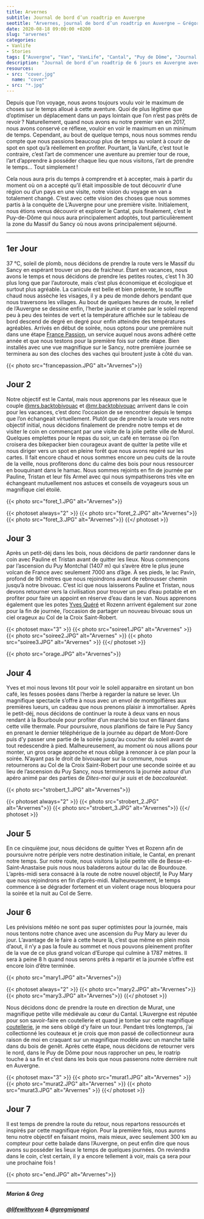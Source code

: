 ```yaml
---
title: Arvernes
subtitle: Journal de bord d’un roadtrip en Auvergne
seotitle: "Arvernes, journal de bord d’un roadtrip en Auvergne — Grégory Mignard"
date: 2020-08-18 09:00:00 +0200
slug: "arvernes"
categories:
- Vanlife
- Stories
tags: ["Auvergne", "Van", "VanLife", "Cantal", "Puy de Dôme", "Journal de bord", "Voyage", "Tourisme", "Microaventure", "Microaventures", "Explore Local", "France"]
description: "Journal de bord d’un roadtrip de 6 jours en Auvergne avec un Van entre le Massif du Sancy et les volcans du Cantal."
resources:
- src: "cover.jpg"
  name: "cover"
- src: "*.jpg"
---
```


Depuis que l’on voyage, nous avons toujours voulu voir le maximum de choses sur le temps alloué à cette aventure. Quoi de plus légitime que d’optimiser un déplacement dans un pays lointain que l’on n’est pas prêts de revoir ? Naturellement, quand nous avons eu notre premier van en 2017, nous avons conservé ce réflexe, vouloir en voir le maximum en un minimum de temps. Cependant, au bout de quelque temps, nous nous sommes rendu compte que nous passions beaucoup plus de temps au volant à courir de spot en spot qu’à réellement en profiter. Pourtant, la VanLife, c’est tout le contraire, c’est l’art de commencer une aventure au premier tour de roue, l’art d’apprendre à posséder chaque lieu que nous visitons, l’art de prendre le temps… Tout simplement !

Cela nous aura pris du temps à comprendre et à accepter, mais à partir du moment où on a accepté qu’il était impossible de tout découvrir d’une région ou d’un pays en une visite, notre vision du voyage en van a totalement changé. C’est avec cette vision des choses que nous sommes partis à la conquête de L’Auvergne pour une première visite. Initialement, nous étions venus découvrir et explorer le Cantal, puis finalement, c’est le Puy-de-Dôme qui nous aura principalement adoptés, tout particulièrement la zone du Massif du Sancy où nous avons principalement séjourné.

***

## 1er Jour

37 °C, soleil de plomb, nous décidons de prendre la route vers le Massif du Sancy en espérant trouver un peu de fraicheur. Étant en vacances, nous avons le temps et nous décidons de prendre les petites routes, c’est 1 h 30 plus long que par l’autoroute, mais c’est plus économique et écologique et surtout plus agréable. La canicule est belle et bien présente, le souffle chaud nous assèche les visages, il y a peu de monde dehors pendant que nous traversons les villages. Au bout de quelques heures de route, le relief de l’Auvergne se dessine enfin, l’herbe jaunie et cramée par le soleil reprend peu à peu des teintes de vert et la température affichée sur le tableau de bord descend de degré en degré pour enfin atteindre des températures agréables. Arrivés en début de soirée, nous optons pour une première nuit dans une étape [France Passion](https://www.france-passion.com/), un service auquel nous avons adhéré cette année et que nous testons pour la première fois sur cette étape. Bien installés avec une vue magnifique sur le Sancy, notre première journée se terminera au son des cloches des vaches qui broutent juste à côté du van.

{{< photo src="francepassion.JPG" alt="Arvernes">}}

## Jour 2

Notre objectif est le Cantal, mais nous apprenons par les réseaux que le couple [@mrs.backtobivouac](https://www.instagram.com/mrs.backtobivouac/) et [@mr.backtobivouac](https://www.instagram.com/mr.backtobivouac/) arrivent dans le coin pour les vacances, c’est donc l’occasion de se rencontrer depuis le temps que l’on échangeait virtuellement. Plutôt que de prendre la route vers notre objectif initial, nous décidons finalement de prendre notre temps et de visiter le coin en commençant par une visite de la jolie petite ville de Murol. Quelques emplettes pour le repas du soir, un café en terrasse où l’on croisera des bikepacker bien courageux avant de quitter la petite ville et nous diriger vers un spot en pleine forêt que nous avons repéré sur les cartes. Il fait encore chaud et nous sommes encore un peu cuits de la route de la veille, nous profiterons donc du calme des bois pour nous ressourcer en bouquinant dans le hamac. Nous sommes rejoints en fin de journée par Pauline, Tristan et leur fils Armel avec qui nous sympathiserons très vite en échangeant mutuellement nos astuces et conseils de voyageurs sous un magnifique ciel étoilé.

{{< photo src="foret_1.JPG" alt="Arvernes">}}

{{< photoset always="2" >}}
{{< photo src="foret_2.JPG" alt="Arvernes">}}
{{< photo src="foret_3.JPG" alt="Arvernes">}}
{{</ photoset >}}

## Jour 3

Après un petit-déj dans les bois, nous décidons de partir randonner dans le coin avec Pauline et Tristan avant de quitter les lieux. Nous commençons par l’ascension du Puy Montchal (1407 m) qui s’avère être le plus jeune volcan de France avec seulement 7000 ans d’âge. À ses pieds, le lac Pavin, profond de 90 mètres que nous rejoindrons avant de rebrousser chemin jusqu’à notre bivouac. C’est ici que nous laisserons Pauline et Tristan, nous devons retourner vers la civilisation pour trouver un peu d’eau potable et en profiter pour faire un appoint en réserve d’eau dans le van. Nous apprenons également que les potes [Yves Quéré](https://www.instagram.com/yvesquere_/) et Rozenn arrivent également sur zone pour la fin de journée, l’occasion de partager un nouveau bivouac sous un ciel orageux au Col de la Croix Saint-Robert.

{{< photoset max="3" >}}
  {{< photo src="soiree1.JPG" alt="Arvernes" >}}
  {{< photo src="soiree2.JPG" alt="Arvernes" >}}
  {{< photo src="soiree3.JPG" alt="Arvernes" >}}
{{</ photoset >}}

{{< photo src="orage.JPG" alt="Arvernes">}}

## Jour 4

Yves et moi nous levons tôt pour voir le soleil apparaitre en sirotant un bon café, les fesses posées dans l’herbe à regarder la nature se lever. Un magnifique spectacle s’offre à nous avec un envol de montgolfières aux premières lueurs, un cadeau que nous prenons plaisir à immortaliser. Après le petit-déj, nous décidons de continuer la route à deux vans en nous rendant à la Bourboule pour profiter d’un marché bio tout en flânant dans cette ville thermale. Pour poursuivre, nous planifions de faire le Puy Sancy en prenant le dernier téléphérique de la journée au départ de Mont-Dore puis d’y passer une partie de la soirée jusqu’au coucher du soleil avant de tout redescendre à pied. Malheureusement, au moment où nous allions pour monter, un gros orage approche et nous oblige à renoncer à ce plan pour la soirée. N’ayant pas le droit de bivouaquer sur la commune, nous retournerons au Col de la Croix Saint-Robert pour une seconde soirée et au lieu de l’ascension du Puy Sancy, nous terminerons la journée autour d’un apéro animé par des parties de *Dites-moi qui je suis* et de *baccalauréat*.

{{< photo src="strobert_1.JPG" alt="Arvernes">}}

{{< photoset always="2" >}}
{{< photo src="strobert_2.JPG" alt="Arvernes">}}
{{< photo src="strobert_3.JPG" alt="Arvernes">}}
{{</ photoset >}}

## Jour 5

En ce cinquième jour, nous décidons de quitter Yves et Rozenn afin de poursuivre notre périple vers notre destination initiale, le Cantal, en prenant notre temps. Sur notre route, nous visitons la jolie petite ville de Besse-et-Saint-Anastaise puis nous nous baladerons autour du lac de Bourdouze. L’après-midi sera consacré à la route de notre nouvel objectif, le Puy Mary que nous rejoindrons en fin d’après-midi. Malheureusement, le temps commence à se dégrader fortement et un violent orage nous bloquera pour la soirée et la nuit au Col de Serre.

## Jour 6

Les prévisions météo ne sont pas super optimistes pour la journée, mais nous tentons notre chance avec une ascension du Puy Mary au lever du jour. L’avantage de le faire à cette heure là, c’est que même en plein mois d’aout, il n’y a pas la foule au sommet et nous pouvons pleinement profiter de la vue de ce plus grand volcan d’Europe qui culmine à 1787 mètres. Il sera à peine 8 h quand nous serons prêts à repartir et la journée s’offre est encore loin d’être terminée.

{{< photo src="mary1.JPG" alt="Arvernes">}}

{{< photoset always="2" >}}
{{< photo src="mary2.JPG" alt="Arvernes">}}
{{< photo src="mary3.JPG" alt="Arvernes">}}
{{</ photoset >}}

Nous décidons donc de prendre la route en direction de Murat, une magnifique petite ville médiévale au cœur du Cantal. L’Auvergne est réputée pour son savoir-faire en coutellerie et quand je tombe sur cette magnifique [coutellerie](https://coutelleriemurat.com/), je me sens obligé d’y faire un tour. Pendant très longtemps, j’ai collectionné les couteaux et je crois que mon passé de collectionneur aura raison de moi en craquant sur un magnifique modèle avec un manche taillé dans du bois de genêt. Après cette étape, nous décidons de retourner vers le nord, dans le Puy de Dôme pour nous rapprocher un peu, le roatrip touche à sa fin et c’est dans les bois que nous passerons notre dernière nuit en Auvergne.

{{< photoset max="3" >}}
  {{< photo src="murat1.JPG" alt="Arvernes" >}}
  {{< photo src="murat2.JPG" alt="Arvernes" >}}
  {{< photo src="murat3.JPG" alt="Arvernes" >}}
{{</ photoset >}}

## Jour 7

Il est temps de prendre la route du retour, nous repartons ressourcés et inspirés par cette magnifique région. Pour la première fois, nous aurons tenu notre objectif en faisant moins, mais mieux, avec seulement 300 km au compteur pour cette balade dans l’Auvergne, on peut enfin dire que nous avons su posséder les lieux le temps de quelques journées. On reviendra dans le coin, c’est certain, il y a encore tellement à voir, mais ça sera pour une prochaine fois !

{{< photo src="end.JPG" alt="Arvernes">}}

***

##### Marion & Greg
##### *[@lifewithyvon](https://www.instagram.com/lifewithyvon/) & [@gregmignard](https://www.instagram.com/gregmignard/)*

